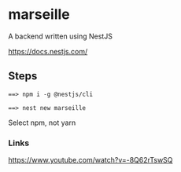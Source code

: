 # marseille

A backend written using NestJS

https://docs.nestjs.com/

## Steps

~~~
==> npm i -g @nestjs/cli
~~~

~~~
==> nest new marseille
~~~

Select npm, not yarn


### Links

https://www.youtube.com/watch?v=-8Q62rTswSQ